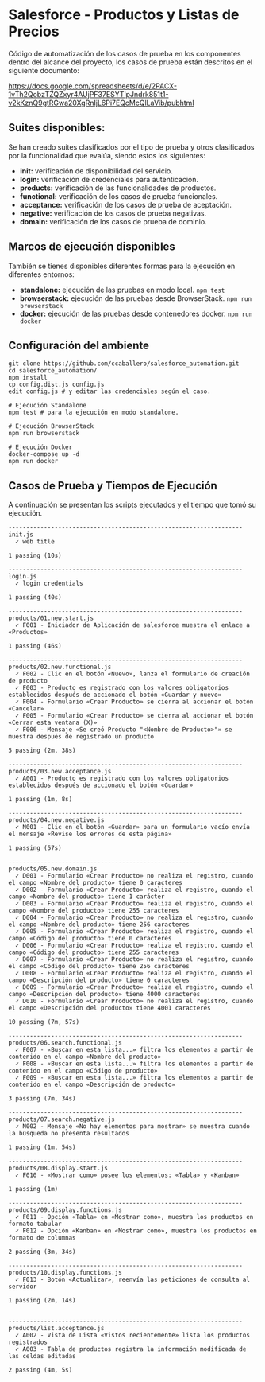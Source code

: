 # Salesforce - Productos y Listas de Precios

Código de automatización de los casos de prueba en los componentes dentro del
alcance del proyecto, los casos de prueba están descritos en el siguiente
documento:

https://docs.google.com/spreadsheets/d/e/2PACX-1vTh2QobzTZQZxyr4AUjPF37ESYTlpJndrk851t1-v2kKznQ9gtRGwa20XgRnIjL6Pi7EQcMcQlLaVib/pubhtml

## Suites disponibles:
Se han creado suites clasificados por el tipo de prueba y otros clasificados por
la funcionalidad que evalúa, siendo estos los siguientes:

- **init:** verificación de disponibilidad del servicio.
- **login:** verificación de credenciales para autenticación.
- **products:** verificación de las funcionalidades de productos.
- **functional:** verificación de los casos de prueba funcionales.
- **acceptance:** verificación de los casos de prueba de aceptación.
- **negative:** verificación de los casos de prueba negativas.
- **domain:** verificación de los casos de prueba de dominio.

## Marcos de ejecución disponibles
También se tienes disponibles diferentes formas para la ejecución en diferentes
entornos:

- **standalone:** ejecución de las pruebas en modo local.
    ``` npm test ```
- **browserstack:** ejecución de las pruebas desde BrowserStack.
    ``` npm run browserstack ```
- **docker:** ejecución de las pruebas desde contenedores docker.
    ``` npm run docker ```

## Configuración del ambiente

    git clone https://github.com/ccaballero/salesforce_automation.git
    cd salesforce_automation/
    npm install
    cp config.dist.js config.js
    edit config.js # y editar las credenciales según el caso.

    # Ejecución Standalone
    npm test # para la ejecución en modo standalone.

    # Ejecución BrowserStack
    npm run browserstack

    # Ejecución Docker
    docker-compose up -d
    npm run docker

## Casos de Prueba y Tiempos de Ejecución
A continuación se presentan los scripts ejecutados y el tiempo que tomó su
ejecución.

    ------------------------------------------------------------------
    init.js
      ✓ web title

    1 passing (10s)

    ------------------------------------------------------------------
    login.js
      ✓ login credentials

    1 passing (40s)

    ------------------------------------------------------------------
    products/01.new.start.js
      ✓ F001 - Iniciador de Aplicación de salesforce muestra el enlace a «Productos»

    1 passing (46s)

    ------------------------------------------------------------------
    products/02.new.functional.js
      ✓ F002 - Clic en el botón «Nuevo», lanza el formulario de creación de producto
      ✓ F003 - Producto es registrado con los valores obligatorios establecidos después de accionado el botón «Guardar y nuevo»
      ✓ F004 - Formulario «Crear Producto» se cierra al accionar el botón «Cancelar»
      ✓ F005 - Formulario «Crear Producto» se cierra al accionar el botón «Cerrar esta ventana (X)»
      ✓ F006 - Mensaje «Se creó Producto "<Nombre de Producto>"» se muestra después de registrado un producto

    5 passing (2m, 38s)

    ------------------------------------------------------------------
    products/03.new.acceptance.js
      ✓ A001 - Producto es registrado con los valores obligatorios establecidos después de accionado el botón «Guardar»

    1 passing (1m, 8s)

    ------------------------------------------------------------------
    products/04.new.negative.js
      ✓ N001 - Clic en el botón «Guardar» para un formulario vacío envía el mensaje «Revise los errores de esta página»

    1 passing (57s)

    ------------------------------------------------------------------
    products/05.new.domain.js
      ✓ D001 - Formulario «Crear Producto» no realiza el registro, cuando el campo «Nombre del producto» tiene 0 caracteres
      ✓ D002 - Formulario «Crear Producto» realiza el registro, cuando el campo «Nombre del producto» tiene 1 carácter
      ✓ D003 - Formulario «Crear Producto» realiza el registro, cuando el campo «Nombre del producto» tiene 255 caracteres
      ✓ D004 - Formulario «Crear Producto» no realiza el registro, cuando el campo «Nombre del producto» tiene 256 caracteres
      ✓ D005 - Formulario «Crear Producto» realiza el registro, cuando el campo «Código del producto» tiene 0 caracteres
      ✓ D006 - Formulario «Crear Producto» realiza el registro, cuando el campo «Código del producto» tiene 255 caracteres
      ✓ D007 - Formulario «Crear Producto» no realiza el registro, cuando el campo «Código del producto» tiene 256 caracteres
      ✓ D008 - Formulario «Crear Producto» realiza el registro, cuando el campo «Descripción del producto» tiene 0 caracteres
      ✓ D009 - Formulario «Crear Producto» realiza el registro, cuando el campo «Descripción del producto» tiene 4000 caracteres
      ✓ D010 - Formulario «Crear Producto» no realiza el registro, cuando el campo «Descripción del producto» tiene 4001 caracteres

    10 passing (7m, 57s)

    ------------------------------------------------------------------
    products/06.search.functional.js
      ✓ F007 - «Buscar en esta lista...» filtra los elementos a partir de contenido en el campo «Nombre del producto»
      ✓ F008 - «Buscar en esta lista...» filtra los elementos a partir de contenido en el campo «Código de producto»
      ✓ F009 - «Buscar en esta lista...» filtra los elementos a partir de contenido en el campo «Descripción de producto»

    3 passing (7m, 34s)

    ------------------------------------------------------------------
    products/07.search.negative.js
      ✓ N002 - Mensaje «No hay elementos para mostrar» se muestra cuando la búsqueda no presenta resultados

    1 passing (1m, 54s)

    ------------------------------------------------------------------
    products/08.display.start.js
      ✓ F010 - «Mostrar como» posee los elementos: «Tabla» y «Kanban»

    1 passing (1m)

    ------------------------------------------------------------------
    products/09.display.functions.js
      ✓ F011 - Opción «Tabla» en «Mostrar como», muestra los productos en formato tabular
      ✓ F012 - Opción «Kanban» en «Mostrar como», muestra los productos en formato de columnas

    2 passing (3m, 34s)

    ------------------------------------------------------------------
    products/10.display.functions.js
      ✓ F013 - Botón «Actualizar», reenvía las peticiones de consulta al servidor

    1 passing (2m, 14s)


    ------------------------------------------------------------------
    products/list.acceptance.js
      ✓ A002 - Vista de Lista «Vistos recientemente» lista los productos registrados
      ✓ A003 - Tabla de productos registra la información modificada de las celdas editadas

    2 passing (4m, 5s)


